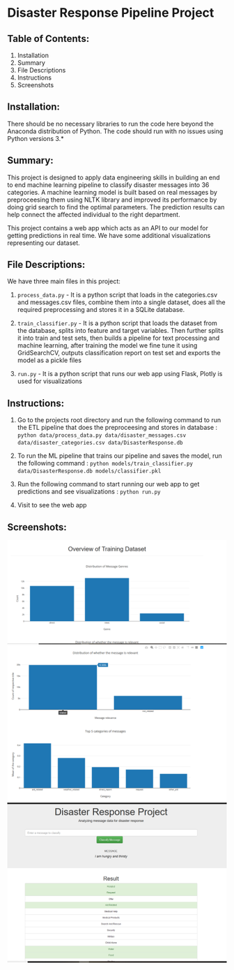 # Disaster Response Pipeline Project

## Table of Contents:

1. Installation
2. Summary
3. File Descriptions
4. Instructions
5. Screenshots

## Installation:

There should be no necessary libraries to run the code here beyond the Anaconda distribution of Python. The code should run with no issues using Python versions 3.* 

## Summary: 

This project is designed to apply data engineering skills in building an end to end machine learning pipeline to classify disaster messages into 36 categories. A machine learning model is built based on real messages by preproceesing them using NLTK library and improved its performance by doing grid search to find the optimal parameters. The prediction results can help connect the affected individual to the right department.

This project contains a web app which acts as an API to our model for getting predictions in real time. We have some additional visualizations representing our dataset.

## File Descriptions:

We have three main files in this project:

1. `process_data.py` - It is a python script that loads in the categories.csv and messages.csv files, combine them into a single dataset, does all the required preprocessing and stores it in a SQLite database.

2. `train_classifier.py` - It is a python script that loads the dataset from the database, splits into feature and target variables. Then further splits it into train and test sets, then builds a pipeline for text processing and machine learning, after training the model we fine tune it using GridSearchCV, outputs classification report on test set and exports the model as a pickle files

3. `run.py` - It is a python script that runs our web app using Flask, Plotly is used for visualizations

## Instructions:

1. Go to the projects root directory and run the following command to run the ETL pipeline that does the preproceesing and stores in database : `python data/process_data.py data/disaster_messages.csv data/disaster_categories.csv data/DisasterResponse.db`

2. To run the ML pipeline that trains our pipeline and saves the model, run the following command : `python models/train_classifier.py data/DisasterResponse.db models/classifier.pkl`

3. Run the following command to start running our web app to get predictions and see visualizations : `python run.py`

4. Visit [](http://0.0.0.0:3001/) to see the web app

## Screenshots:

![](pic1.PNG)
![](pic2.PNG)
![](pic3.PNG)
